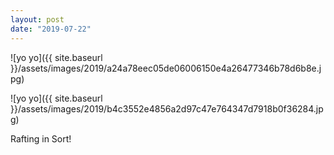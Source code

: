 ```yaml
---
layout: post
date: "2019-07-22"
---
```


![yo yo]({{ site.baseurl }}/assets/images/2019/a24a78eec05de06006150e4a26477346b78d6b8e.jpg)

![yo yo]({{ site.baseurl }}/assets/images/2019/b4c3552e4856a2d97c47e764347d7918b0f36284.jpg)

Rafting in Sort!

